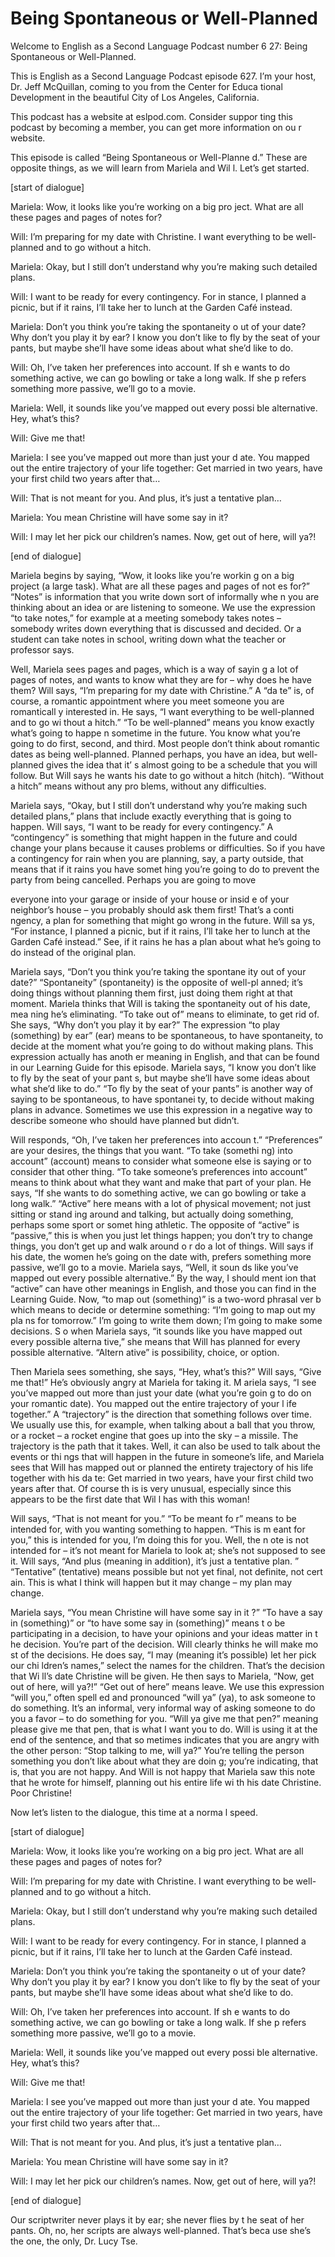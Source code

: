 # Being Spontaneous or Well-Planned

Welcome to English as a Second Language Podcast number 6 27: Being Spontaneous or Well-Planned.

This is English as a Second Language Podcast episode 627.  I’m your host, Dr. Jeff McQuillan, coming to you from the Center for Educa tional Development in the beautiful City of Los Angeles, California.

This podcast has a website at eslpod.com.  Consider suppor ting this podcast by becoming a member, you can get more information on ou r website.

This episode is called “Being Spontaneous or Well-Planne d.”  These are opposite things, as we will learn from Mariela and Wil l.  Let’s get started.

[start of dialogue]

Mariela:  Wow, it looks like you’re working on a big pro ject.  What are all these pages and pages of notes for?

Will:  I’m preparing for my date with Christine.  I want everything to be well- planned and to go without a hitch.

Mariela:  Okay, but I still don’t understand why you’re  making such detailed plans.

Will:  I want to be ready for every contingency.  For in stance, I planned a picnic, but if it rains, I’ll take her to lunch at the Garden  Café instead.

Mariela:  Don’t you think you’re taking the spontaneity o ut of your date?  Why don’t you play it by ear?  I know you don’t like to fly by the seat of your pants, but maybe she’ll have some ideas about what she’d like to do.

Will:  Oh, I’ve taken her preferences into account.  If sh e wants to do something active, we can go bowling or take a long walk.  If she p refers something more passive, we’ll go to a movie.

Mariela:  Well, it sounds like you’ve mapped out every possi ble alternative.  Hey, what’s this?

Will:  Give me that!

 Mariela:  I see you’ve mapped out more than just your d ate.  You mapped out the entire trajectory of your life together: Get married in two years, have your first child two years after that…

Will:  That is not meant for you.  And plus, it’s just a tentative plan…

Mariela:  You mean Christine will have some say in it?

Will:  I may let her pick our children’s names.  Now, get  out of here, will ya?!

[end of dialogue]

Mariela begins by saying, “Wow, it looks like you’re workin g on a big project (a large task).  What are all these pages and pages of not es for?”  “Notes” is information that you write down sort of informally whe n you are thinking about an idea or are listening to someone.  We use the expression “to take notes,” for example at a meeting somebody takes notes – somebody writes down everything that is discussed and decided.  Or a student can  take notes in school, writing down what the teacher or professor says.

Well, Mariela sees pages and pages, which is a way of sayin g a lot of pages of notes, and wants to know what they are for – why does he have them?  Will says, “I’m preparing for my date with Christine.”  A “da te” is, of course, a romantic appointment where you meet someone you are romanticall y interested in.  He says, “I want everything to be well-planned and to go wi thout a hitch.”  “To be well-planned” means you know exactly what’s going to happe n sometime in the future.  You know what you’re going to do first, second,  and third.  Most people don’t think about romantic dates as being well-planned.   Planned perhaps, you have an idea, but well-planned gives the idea that it’ s almost going to be a schedule that you will follow.  But Will says he wants his date to go without a hitch (hitch).  “Without a hitch” means without any pro blems, without any difficulties.

Mariela says, “Okay, but I still don’t understand why you’re  making such detailed plans,” plans that include exactly everything that is going  to happen.  Will says, “I want to be ready for every contingency.”  A “contingency”  is something that might happen in the future and could change your plans because it causes problems or difficulties.  So if you have a contingency for rain when  you are planning, say, a party outside, that means that if it rains you have somet hing you’re going to do to prevent the party from being cancelled.  Perhaps you are going to move

 everyone into your garage or inside of your house or insid e of your neighbor’s house – you probably should ask them first!  That’s a conti ngency, a plan for something that might go wrong in the future.  Will sa ys, “For instance, I planned a picnic, but if it rains, I’ll take her to lunch at the Garden Café instead.”  See, if it rains he has a plan about what he’s going to do instead  of the original plan.

Mariela says, “Don’t you think you’re taking the spontane ity out of your date?” “Spontaneity” (spontaneity) is the opposite of well-pl anned; it’s doing things without planning them first, just doing them right at  that moment.  Mariela thinks that Will is taking the spontaneity out of his date, mea ning he’s eliminating.  “To take out of” means to eliminate, to get rid of.  She says, “Why don’t you play it by ear?”  The expression “to play (something) by ear” (ear)  means to be spontaneous, to have spontaneity, to decide at the moment  what you’re going to do without making plans.  This expression actually has anoth er meaning in English, and that can be found in our Learning Guide for this episode.  Mariela says, “I know you don’t like to fly by the seat of your pant s, but maybe she’ll have some ideas about what she’d like to do.”  “To fly by the seat of your pants” is another way of saying to be spontaneous, to have spontanei ty, to decide without making plans in advance.  Sometimes we use this expression  in a negative way to describe someone who should have planned but didn’t.

Will responds, “Oh, I’ve taken her preferences into accoun t.”  “Preferences” are your desires, the things that you want.  “To take (somethi ng) into account” (account) means to consider what someone else is saying or to  consider that other thing.  “To take someone’s preferences into account”  means to think about what they want and make that part of your plan.  He says,  “If she wants to do something active, we can go bowling or take a long walk.”   “Active” here means with a lot of physical movement; not just sitting or stand ing around and talking, but actually doing something, perhaps some sport or somet hing athletic.  The opposite of “active” is “passive,” this is when you just let  things happen; you don’t try to change things, you don’t get up and walk around o r do a lot of things.  Will says if his date, the women he’s going on the date with,  prefers something more passive, we’ll go to a movie.  Mariela says, “Well, it soun ds like you’ve mapped out every possible alternative.”  By the way, I should ment ion that “active” can have other meanings in English, and those you can find in  the Learning Guide. Now, “to map out (something)” is a two-word phrasal ver b which means to decide or determine something: “I’m going to map out my pla ns for tomorrow.”  I’m going to write them down; I’m going to make some decisions.  S o when Mariela says, “it sounds like you have mapped out every possible alterna tive,” she means that Will has planned for every possible alternative.  “Altern ative” is possibility, choice, or option.

 Then Mariela sees something, she says, “Hey, what’s this?”   Will says, “Give me that!”  He’s obviously angry at Mariela for taking it.  M ariela says, “I see you’ve mapped out more than just your date (what you’re goin g to do on your romantic date).  You mapped out the entire trajectory of your l ife together.”  A “trajectory” is the direction that something follows over time.  We usually use this, for example, when talking about a ball that you throw, or a rocket – a rocket engine that goes up into the sky – a missile.  The trajectory is the path that it takes. Well, it can also be used to talk about the events or thi ngs that will happen in the future in someone’s life, and Mariela sees that Will has mapped out or planned the entirety trajectory of his life together with his da te: Get married in two years, have your first child two years after that.  Of course th is is very unusual, especially since this appears to be the first date that Wil l has with this woman!

Will says, “That is not meant for you.”  “To be meant fo r” means to be intended for, with you wanting something to happen.  “This is m eant for you,” this is intended for you, I’m doing this for you.  Well, the n ote is not intended for – it’s not meant for Mariela to look at; she’s not supposed to  see it.  Will says, “And plus (meaning in addition), it’s just a tentative plan. ”  “Tentative” (tentative) means possible but not yet final, not definite, not cert ain.  This is what I think will happen but it may change – my plan may change.

Mariela says, “You mean Christine will have some say in it ?”  “To have a say in (something)” or “to have some say in (something)” means t o be participating in a decision, to have your opinions and your ideas matter in t he decision.  You’re part of the decision.  Will clearly thinks he will make mo st of the decisions.  He does say, “I may (meaning it’s possible) let her pick our chi ldren’s names,” select the names for the children.  That’s the decision that Wi ll’s date Christine will be given.  He then says to Mariela, “Now, get out of here,  will ya?!”  “Get out of here” means leave.  We use this expression “will you,” often spell ed and pronounced “will ya” (ya), to ask someone to do something.  It’s an informal, very informal way of asking someone to do you a favor – to do something for you.  “Will ya give me that pen?” meaning please give me that pen, that is what I want you to do. Will is using it at the end of the sentence, and that so metimes indicates that you are angry with the other person: “Stop talking to me, will ya?”  You’re telling the person something you don’t like about what they are doin g; you’re indicating, that is, that you are not happy.  And Will is not happy that Mariela saw this note that he wrote for himself, planning out his entire life wi th his date Christine.  Poor Christine!

Now let’s listen to the dialogue, this time at a norma l speed.

 [start of dialogue]

Mariela:  Wow, it looks like you’re working on a big pro ject.  What are all these pages and pages of notes for?

Will:  I’m preparing for my date with Christine.  I want everything to be well- planned and to go without a hitch.

Mariela:  Okay, but I still don’t understand why you’re  making such detailed plans.

Will:  I want to be ready for every contingency.  For in stance, I planned a picnic, but if it rains, I’ll take her to lunch at the Garden  Café instead.

Mariela:  Don’t you think you’re taking the spontaneity o ut of your date?  Why don’t you play it by ear?  I know you don’t like to fly by the seat of your pants, but maybe she’ll have some ideas about what she’d like to do.

Will:  Oh, I’ve taken her preferences into account.  If sh e wants to do something active, we can go bowling or take a long walk.  If she p refers something more passive, we’ll go to a movie.

Mariela:  Well, it sounds like you’ve mapped out every possi ble alternative.  Hey, what’s this?

Will:  Give me that!

Mariela:  I see you’ve mapped out more than just your d ate.  You mapped out the entire trajectory of your life together: Get married in two years, have your first child two years after that…

Will:  That is not meant for you.  And plus, it’s just a tentative plan…

Mariela:  You mean Christine will have some say in it?

Will:  I may let her pick our children’s names.  Now, get  out of here, will ya?!

[end of dialogue]

 Our scriptwriter never plays it by ear; she never flies by t he seat of her pants. Oh, no, her scripts are always well-planned.  That’s beca use she’s the one, the only, Dr. Lucy Tse.





